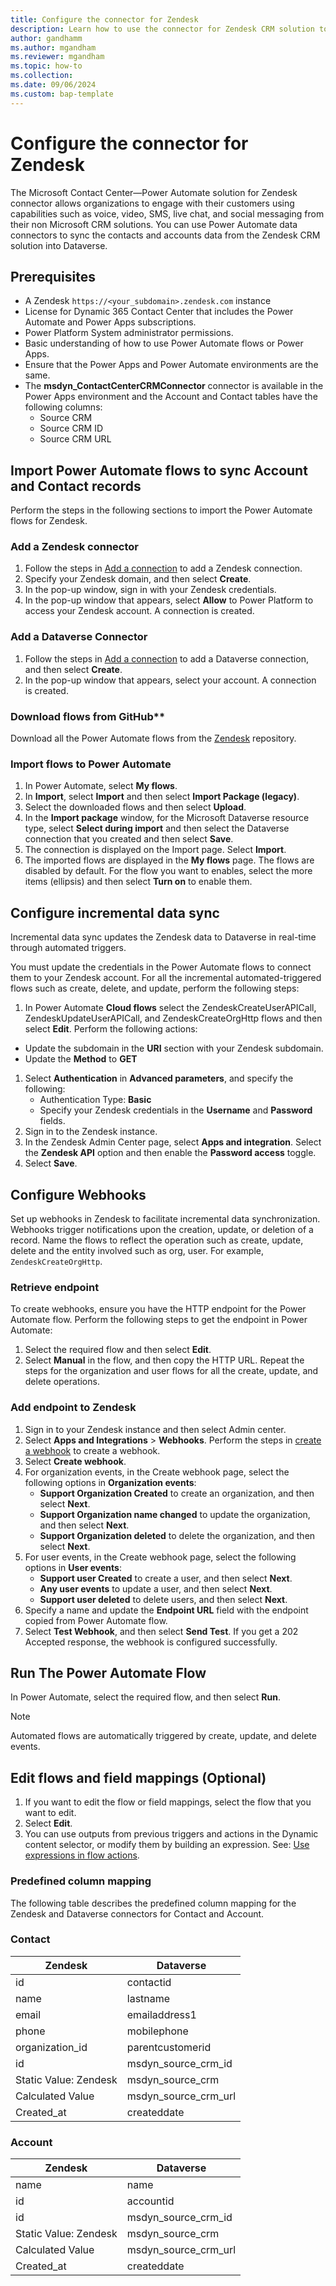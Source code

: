 ```yaml
---
title: Configure the connector for Zendesk
description: Learn how to use the connector for Zendesk CRM solution to fetch data into Dataverse and use in Dynamics 365 Contact Center.
author: gandhamm
ms.author: mgandham
ms.reviewer: mgandham
ms.topic: how-to
ms.collection:
ms.date: 09/06/2024
ms.custom: bap-template
---
```


# Configure the connector for Zendesk

The Microsoft Contact Center&mdash;Power Automate solution for Zendesk connector allows organizations to engage with their customers using capabilities such as voice, video, SMS, live chat, and social messaging from their non Microsoft CRM solutions. You can use Power Automate data connectors to sync the contacts and accounts data from the Zendesk CRM solution into Dataverse.

## Prerequisites 

-  A Zendesk `https://<your_subdomain>.zendesk.com` instance
- License for Dynamic 365 Contact Center that includes the Power Automate and Power Apps subscriptions.
- Power Platform System administrator permissions.
- Basic understanding of how to use Power Automate flows or Power Apps.
- Ensure that the Power Apps and Power Automate environments are the same.
- The **msdyn_ContactCenterCRMConnector** connector is available in the Power Apps environment and the Account and Contact tables have the following columns:
    - Source CRM
    - Source CRM ID
    - Source CRM URL

## Import Power Automate flows to sync Account and Contact records

Perform the steps in the following sections to import the Power Automate flows for Zendesk.

### Add a Zendesk connector

1. Follow the steps in [Add a connection](/power-automate/add-manage-connections#add-a-connection) to add a Zendesk connection.
1. Specify your Zendesk domain, and then select **Create**.
1. In the pop-up window, sign in with your Zendesk credentials.
1. In the pop-up window that appears, select **Allow** to Power Platform to access your Zendesk account. A connection is created.

### Add a Dataverse Connector

1. Follow the steps in [Add a connection](/power-automate/add-manage-connections#add-a-connection) to add a Dataverse connection, and then select **Create**.
1. In the pop-up window that appears, select your account. A connection is created.

### Download flows from GitHub**
 
Download all the Power Automate flows from the [Zendesk](https://github.com/microsoft/copilot-for-service/tree/CCaaS-3P-CRM-Connector/flows/Zendesk) repository.

### Import flows to Power Automate

1. In Power Automate, select **My flows**.
1. In **Import**, select **Import** and then select **Import Package (legacy)**.  
1. Select the downloaded flows and then select **Upload**.
1. In the **Import package** window, for the Microsoft Dataverse resource type, select **Select during import** and then select the Dataverse connection that you created and then select **Save**.
1. The connection is displayed on the Import page. Select **Import**.
1. The imported flows are displayed in the **My flows** page. The flows are disabled by default. For the flow you want to enables, select the more items (ellipsis) and then select **Turn on** to enable them.

## Configure incremental data sync

Incremental data sync updates the Zendesk data to Dataverse in real-time through automated triggers.

You must update the credentials in the Power Automate flows to connect them to your Zendesk account. For all the incremental automated-triggered flows such as create, delete, and update, perform the following steps: 

1. In Power Automate **Cloud flows** select the ZendeskCreateUserAPICall, ZendeskUpdateUserAPICall, and ZendeskCreateOrgHttp flows and then select **Edit**. Perform the following actions:    
  - Update the subdomain in the **URI** section with your Zendesk subdomain.
  - Update the **Method** to **GET**
1. Select **Authentication** in **Advanced parameters**, and specify the following:
   - Authentication Type: **Basic**
   - Specify your Zendesk credentials in the **Username** and **Password** fields.
1. Sign in to the Zendesk instance.
1. In the Zendesk Admin Center page, select **Apps and integration**. Select the **Zendesk API** option and then enable the **Password access** toggle.
1. Select **Save**.

## Configure Webhooks 

Set up webhooks in Zendesk to facilitate incremental data synchronization. Webhooks trigger notifications upon the creation, update, or deletion of a record. Name the flows to reflect the operation such as create, update, delete and the entity involved such as org, user. For example, `ZendeskCreateOrgHttp`. 

### Retrieve endpoint

To create webhooks, ensure you have the HTTP endpoint for the Power Automate flow. Perform the following steps to get the endpoint in Power Automate: 

1. Select the required flow and then select **Edit**. 
1. Select **Manual** in the flow, and then copy the HTTP URL. Repeat the steps for the organization and user flows for all the create, update, and delete operations.

### Add endpoint to Zendesk

1. Sign in to your Zendesk instance and then select Admin center. 
1. Select **Apps and Integrations** > **Webhooks**. Perform the steps in [create a webhook](https://support.zendesk.com/hc/en-us/articles/4408839108378-Creating-webhooks-to-interact-with-third-party-systems#:~:text=To%20create%20a%20webhook,event%20types%20from%20the%20dropdown) to create a webhook.
1. Select **Create webhook**.
1. For organization events, in the Create webhook page, select the following options in **Organization events**:
    -  **Support Organization Created** to create an organization, and then select **Next**.
    - **Support Organization name changed** to update the organization, and then select **Next**. 
    - **Support Organization deleted** to delete the organization, and then select **Next**. 
1. For user events, in the Create webhook page, select the following options in **User events**:
    -  **Support user Created** to create a user, and then select **Next**. 
    - **Any user events** to update a user, and then select **Next**. 
    - **Support user deleted** to delete users, and then select **Next**. 
1. Specify a name and update the **Endpoint URL** field with the endpoint copied from Power Automate flow.
1. Select **Test Webhook**, and then select **Send Test**. If you get a 202 Accepted response, the webhook is configured successfully. 

## Run The Power Automate Flow 

In Power Automate, select the required flow, and then select **Run**. 

> [!NOTE]
> Automated flows are automatically triggered by create, update, and delete events.

## Edit flows and field mappings (Optional) 

1. If you want to edit the flow or field mappings, select the flow that you want to edit. 
1. Select **Edit**.
1. You can use outputs from previous triggers and actions in the Dynamic content selector, or modify them by building an expression. See: [Use expressions in flow actions](https://www.microsoft.com/power-platform/blog/power-automate/use-expressions-in-actions).

### Predefined column mapping

 The following table describes the predefined column mapping for the Zendesk and Dataverse connectors for Contact and Account.

### Contact

| Zendesk | Dataverse |
|---------|-----------|
| id    | contactid |
| name  | lastname  |
|email  | emailaddress1 |
| phone  | mobilephone |
|organization_id | parentcustomerid |
|id      | msdyn_source_crm_id |
| Static Value: Zendesk  | msdyn_source_crm |
|Calculated Value | msdyn_source_crm_url |
| Created_at | createddate |

### Account

| Zendesk | Dataverse |
|---------|-----------|
| name   | name |
| id  | accountid  |
|id  | msdyn_source_crm_id |
| Static Value: Zendesk  | msdyn_source_crm |
|Calculated Value | msdyn_source_crm_url |
| Created_at | createddate |

